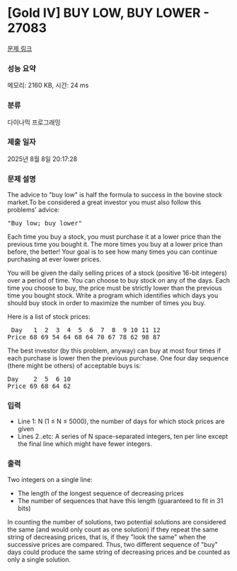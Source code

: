 # [Gold IV] BUY LOW, BUY LOWER - 27083 

[문제 링크](https://www.acmicpc.net/problem/27083) 

### 성능 요약

메모리: 2160 KB, 시간: 24 ms

### 분류

다이나믹 프로그래밍

### 제출 일자

2025년 8월 8일 20:17:28

### 문제 설명

<p>The advice to "buy low" is half the formula to success in the bovine stock market.To be considered a great investor you must also follow this problems' advice:</p>

<pre>"Buy low; buy lower"</pre>

<p>Each time you buy a stock, you must purchase it at a lower price than the previous time you bought it. The more times you buy at a lower price than before, the better! Your goal is to see how many times you can continue purchasing at ever lower prices.</p>

<p>You will be given the daily selling prices of a stock (positive 16-bit integers) over a period of time. You can choose to buy stock on any of the days. Each time you choose to buy, the price must be strictly lower than the previous time you bought stock. Write a program which identifies which days you should buy stock in order to maximize the number of times you buy.</p>

<p>Here is a list of stock prices:</p>

<pre> Day   1  2  3  4  5  6  7  8  9 10 11 12
Price 68 69 54 64 68 64 70 67 78 62 98 87</pre>

<p>The best investor (by this problem, anyway) can buy at most four times if each purchase is lower then the previous purchase. One four day sequence (there might be others) of acceptable buys is:</p>

<pre>Day    2  5  6 10
Price 69 68 64 62</pre>

### 입력 

 <ul>
	<li>Line 1: N (1 ≤ N ≤ 5000), the number of days for which stock prices are given</li>
	<li>Lines 2..etc: A series of N space-separated integers, ten per line except the final line which might have fewer integers.</li>
</ul>

### 출력 

 <p>Two integers on a single line:</p>

<ul>
	<li>The length of the longest sequence of decreasing prices</li>
	<li>The number of sequences that have this length (guaranteed to fit in 31 bits)</li>
</ul>

<p>In counting the number of solutions, two potential solutions are considered the same (and would only count as one solution) if they repeat the same string of decreasing prices, that is, if they "look the same" when the successive prices are compared. Thus, two different sequence of "buy" days could produce the same string of decreasing prices and be counted as only a single solution.</p>


